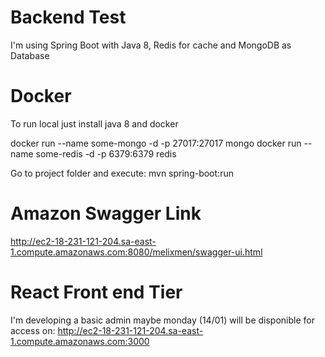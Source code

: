 # Backend Test

I'm using Spring Boot with Java 8, Redis for cache and MongoDB as Database

# Docker
To run local just install java 8 and docker

docker run --name some-mongo -d -p 27017:27017 mongo
docker run --name some-redis -d -p 6379:6379 redis

Go to project folder and execute:
mvn spring-boot:run


# Amazon Swagger Link
http://ec2-18-231-121-204.sa-east-1.compute.amazonaws.com:8080/melixmen/swagger-ui.html

# React Front end Tier
I'm developing a basic admin maybe monday (14/01) will be disponible for access on: 
http://ec2-18-231-121-204.sa-east-1.compute.amazonaws.com:3000
